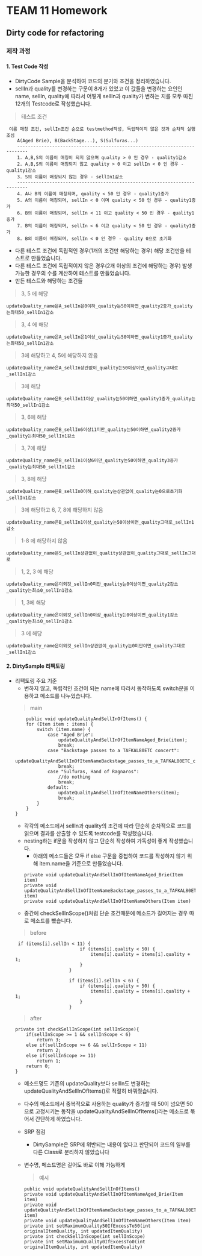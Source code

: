 # TEAM 11 Homework 
## Dirty code for refactoring
### 제작 과정 
#### 1. Test Code 작성
- DirtyCode Sample을 분석하여 코드의 분기와 조건을 정리하였습니다.
- sellIn과 quality를 변경하는 구문이 8개가 있었고 이 값들을 변경하는 요인인
name, sellIn, quality에 따라서 어떻게 sellIn과 quality가 변하는 지를
모두 따진 12개의 Testcode로 작성했습니다.
> 테스트 조건
```shell
 이름 매칭 조건, sellIn조건 순으로 testmethod작성, 독립적이지 않은 것과 순차적 실행 조심
    A(Aged Brie), B(BackStage...), S(Sulfuras...) 
    --------------------------------------------------------------------------
    1. A,B,S의 이름이 매칭이 되지 않으며 quality > 0 인 경우 - quality1감소
    2. A,B,S의 이름이 매칭되지 않고 quality > 0 이고 sellIn < 0 인 경우 - quality1감소
    3. S의 이름이 매칭되지 않는 경우 - sellIn1감소
    --------------------------------------------------------------------------
    4. A나 B의 이름이 매칭되며, quality < 50 인 경우 - quality1증가
    5. A의 이름이 매칭되며, sellIn < 0 이며 quality < 50 인 경우 - quality1증가
    6. B의 이름이 매칭되며, sellIn < 11 이고 quality < 50 인 경우 - quality1증가
    7. B의 이름이 매칭되며, sellIn < 6 이고 quality < 50 인 경우 - quality1증가
    8. B의 이름이 매칭되며, sellIn < 0 인 경우 - quality 0으로 초기화
```
- 다른 테스트 조건에 독립적인 경우(1개의 조건만 해당하는 경우) 해당 조건만을 테스트로 만들었습니다.
- 다른 테스트 조건에 독립적이지 않은 경우(2개 이상의 조건에 해당하는 경우) 발생가능한 경우의 수를 계산하여 테스트를 만들었습니다.
- 만든 테스트와 해당하는 조건들
> 3, 5 에 해당
```shell
updateQuality_name은A_sellIn은0이하_quality는50이하면_quality2증가_quality는최대50_sellIn1감소 
```
> 3, 4 에 해당
```shell
updateQuality_name은A_sellIn은1이상_quality는50이하면_quality1증가_quality는최대50_sellIn1감소
```
> 3에 해당하고 4, 5에 해당하지 않음
```shell
updateQuality_name은A_sellIn상관없이_quality는50이상이면_quality그대로_sellIn1감소
```
> 3에 해당
```shell
updateQuality_name은B_sellIn11이상_quality는50이하면_quality1증가_quality는최대50_sellIn1감소
```
> 3, 6에 해당
```shell
updateQuality_name은B_sellIn6이상11미만_quality는50이하면_quality2증가_quality는최대50_sellIn1감소
```
> 3, 7에 해당
```shell
updateQuality_name은B_sellIn1이상6미만_quality는50이하면_quality3증가_quality는최대50_sellIn1감소
```
> 3, 8에 해당 
```shell
updateQuality_name은B_sellIn0이하_quality는상관없이_quality는0으로초기화_sellIn1감소
```
> 3에 해당하고 6, 7, 8에 해당하지 않음
```shell
updateQuality_name은B_sellIn1이상_quality는50이상이면_quality그대로_sellIn1감소
```
> 1-8 에 해당하지 않음
```shell
updateQuality_name은S_sellIn상관없이_quality상관없이_quality그대로_sellIn그대로
```
> 1, 2, 3 에 해당 
```shell
updateQuality_name은이외것_sellIn0미만_quality는0이상이면_quality2감소_quality는최소0_sellIn1감소
```
> 1, 3에 해당
```shell
updateQuality_name은이외것_sellIn0이상_quality는0이상이면_quality1감소_quality는최소0_sellIn1감소
```
> 3 에 해당
```shell
updateQuality_name은이외것_sellIn상관없이_quality는0미만이면_quality그대로_sellIn1감소
```
#### 2. DirtySample 리팩토링

- 리팩토링 주요 기준
    - 변하지 않고, 독립적인 조건이 되는 name에 따라서 동작하도록 switch문을 이용하고 메소드를 나누었습니다.
    > main
    ```shell
        public void updateQualityAndSellInOfItems() {
        for (Item item : items) {
            switch (item.name) {
                case "Aged Brie":
                    updateQualityAndSellInOfItemNameAged_Brie(item);
                    break;
                case "Backstage passes to a TAFKAL80ETC concert":
                    updateQualityAndSellInOfItemNameBackstage_passes_to_a_TAFKAL80ETC_concert(item);
                    break;
                case "Sulfuras, Hand of Ragnaros":
                    //do nothing
                    break;
                default:
                    updateQualityAndSellInOfItemNameOthers(item);
                    break;
            }
        }
    }
    ```
    - 각각의 메소드에서 sellIn과 quality의 조건에 따라 단순히 순차적으로 코드를 읽으며 결과를 산출할 수 있도록 testcode를 작성했습니다.
    - nesting하는 if문을 작성하지 않고 단순히 작성하여 가독성이 좋게 작성했습니다.
        - 아래의 메소드들은 모두 if else 구문을 중첩하여 코드를 작성하지 않기 위해 item.name을 기준으로 만들었습니다.
        ```shell
        private void updateQualityAndSellInOfItemNameAged_Brie(Item item) 
        private void updateQualityAndSellInOfItemNameBackstage_passes_to_a_TAFKAL80ETC_concert(Item item) 
        private void updateQualityAndSellInOfItemNameOthers(Item item) 
        ```
    - 중간에 checkSellInScope()처럼 단순 조건때문에 메소드가 길어지는 경우 따로 메소드를 뺐습니다. 
    > before
    ```shell
     if (items[i].sellIn < 11) {
                            if (items[i].quality < 50) {
                                items[i].quality = items[i].quality + 1;
                            }
                        }

                        if (items[i].sellIn < 6) {
                            if (items[i].quality < 50) {
                                items[i].quality = items[i].quality + 1;
                            }
                        }
    ```
    > after
    ``` shell
    private int checkSellInScope(int sellInScope){
        if(sellInScope >= 1 && sellInScope < 6)
            return 3;
        else if(sellInScope >= 6 && sellInScope < 11)
            return 2;
        else if(sellInScope >= 11)
            return 1;
        return 0;
    }
    ```
    - 메소드명도 기존의 updateQuality보다 sellIn도 변경하는 updateQualityAndSellInOfItems()로 적절히 바꿔줬습니다. 
    
    - 다수의 메소드에서 중복적으로 사용하는 quality가 증가할 때 50이 넘으면 50으로 고정시키는 동작을 updateQualityAndSellInOfItems()라는 메소드로 묶어서 간단하게 하였습니다.

    - SRP 점검 
        - DirtySample은 SRP에 위반되는 내용이 없다고 판단되어 코드의 일부를 다른 Class로 분리하지 않았습니다
    - 변수명, 메소드명은 길어도 바로 이해 가능하게 
        >예시
        ```shell
        public void updateQualityAndSellInOfItems() 
        private void updateQualityAndSellInOfItemNameAged_Brie(Item item) 
        private void updateQualityAndSellInOfItemNameBackstage_passes_to_a_TAFKAL80ETC_concert(Item item) 
        private void updateQualityAndSellInOfItemNameOthers(Item item) 
        private int setMaximumQuality50IfExcessTo50(int originalItemQuality, int updatedItemQuality)
        private int checkSellInScope(int sellInScope)
        private int setMaximumQuality0IfExcessTo0(int originalItemQuality, int updatedItemQuality)
        ```

